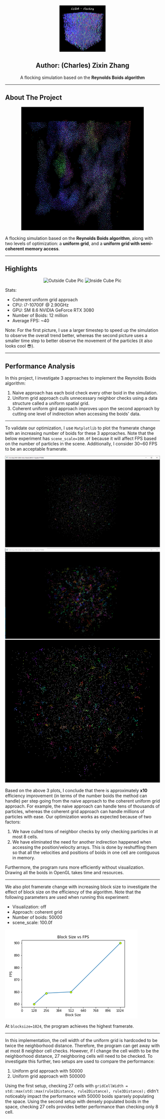 <p align="center">
  <img src="images/logo.png" alt="Logo" width="150" height="150">
  <h2 align="center">Author: (Charles) Zixin Zhang</h2>
  <p align="center">
    A flocking simulation based on the <strong>Reynolds Boids algorithm</strong>
  </p>
</p>

--- 
## About The Project
<p align="center">
<img src="images/logo.gif" alt="Outside Cube Pic" width="400" height="400">
</p>


A flocking simulation based on the <strong>Reynolds Boids algorithm</strong>, along with two levels of optimization: a <strong>uniform grid</strong>, and a <strong>uniform grid with semi-coherent memory access</strong>.

--- 
## Highlights

<p align="center">

  <img src="images/outSideCube.gif" alt="Outside Cube Pic" width="640" height="360">
  <img src="images/insideCube.gif" alt="Inside Cube Pic" width="640" height="360">
</p>


Stats: 
- Coherent uniform grid approach
- CPU: i7-10700F @ 2.90GHz
- GPU: SM 8.6 NVIDIA GeForce RTX 3080
- Number of Boids: 12 million 
- Average FPS: ~40

Note: For the first picture, I use a larger timestep to speed up the simulation to observe the overall trend better, whereas the second picture uses a smaller time step to better observe the movement of the particles (it also looks cool :sunglasses:).

--- 

## Performance Analysis

In this project, I investigate 3 approaches to implement the Reynolds Boids algorithm:

1. Naive approach has each boid check every other boid in the simulation. 
2. Uniform grid approach culls unnecessary neighbor checks using a data structure called a uniform spatial grid. 
3. Coherent uniform gird approach improves upon the second approach by cutting one level of indirection when accessing the boids' data.

---
To validate our optimization, I use ```Matplotlib``` to plot the framerate change with an increasing number of boids for these 3 approaches. Note that the below experiment has ```scene_scale=100.0f``` because it will affect FPS based on the number of particles in the scene. Additionally, I consider 30~60 FPS to be an acceptable framerate. 

<img src="images/naive.png">

<img src="images/uniform.png">

<img src="images/coherent.png">

Based on the above 3 plots, I conclude that there is approximately **x10** efficiency improvement (in terms of the number boids the method can handle) per step going from the naive approach to the coherent uniform grid approach. For example, the naive approach can handle tens of thousands of particles, whereas the coherent grid approach can handle millions of particles with ease. Our optimization works as expected because of two factors:

1. We have culled tons of neighbor checks by only checking particles in at most 8 cells. 
2. We have eliminated the need for another indirection happened when accessing the position/velocity arrays. This is done by reshuffling them so that all the velocities and positions of boids in one cell are contiguous in memory. 

Furthermore, the program runs more efficiently without visualization. Drawing all the boids in OpenGL takes time and resources. 

---
We also plot framerate change with increasing block size to investigate the effect of block size on the efficiency of the algorithm. Note that the following parameters are used when running this experiment:

- Visualization: off
- Approach: coherent grid
- Number of boids: 50000
- scene_scale: 100.0f

<img src="images/blocksize.png">

At ```blocksize=1024```, the program achieves the highest framerate. 

---
In this implementation, the cell width of the uniform grid is hardcoded to be twice the neighborhood distance. Therefore, the program can get away with at most 8 neighbor cell checks. However, if I change the cell width to be the neighborhood distance, 27 neighboring cells will need to be checked. To investigate this further, two setups are used to compare the performance: 

1. Uniform grid approach with 50000 
2. Uniform grid approach with 500000

Using the first setup, checking 27 cells with ```gridCellWidth = std::max(std::max(rule1Distance, rule2Distance), rule3Distance);``` didn't noticeably impact the performance with 50000 boids sparsely populating the space. Using the second setup with densely populated boids in the space, checking 27 cells provides better performance than checking only 8 cell.
